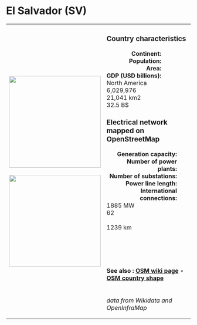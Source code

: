 # El Salvador (SV)

<table width="90%">
<tr>
<td>
<img src="http://commons.wikimedia.org/wiki/Special:FilePath/Flag%20of%20El%20Salvador.svg" width="250">
<br><br>
<img src="http://commons.wikimedia.org/wiki/Special:FilePath/Orthographic%20Map%20of%20El%20Salvador.svg" width="250"></td>
<td>
<h3>Country characteristics</h3>
<div style="display: inline-block;text-align:right;margin-right:30px;font-weight: bold;">
Continent:<br>Population:<br>Area:<br>GDP (USD billions):
</div>
<div style="display: inline-block;">
North America<br>6,029,976<br>21,041 km2<br>32.5 B$
</div>
<h3>Electrical network mapped on OpenStreetMap</h3>
<div style="display: inline-block;text-align:right;margin-right:30px;font-weight: bold;">Generation capacity:<br>
Number of power plants:<br>
Number of substations:<br>
Power line length:<br>
International connections:<br>
</div>
<div style="display: inline-block;">1885 MW<br>
62<br>
<br>
1239 km<br>
<br>
</div>

<br><br><h4>See also :
<a href="https://wiki.openstreetmap.org/wiki/Power_networks/El Salvador" target="_blank">OSM wiki page</a> -
<a href="https://openstreetmap.org/relation/1520612" target="_blank">OSM country shape</a>
</h4>

<br><i>data from Wikidata and OpenInfraMap</i>
</td>
</tr>
</table>




